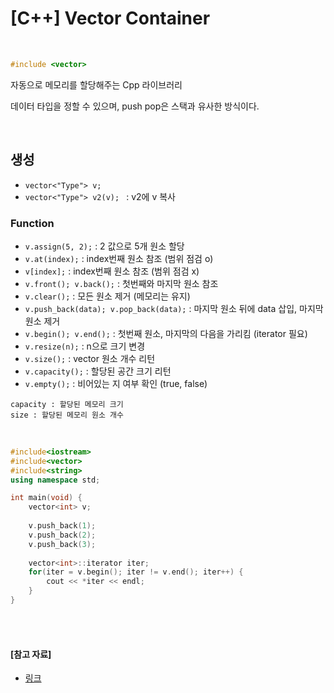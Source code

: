 # [C++] Vector Container

<br>

```cpp
#include <vector>
```

자동으로 메모리를 할당해주는 Cpp 라이브러리

데이터 타입을 정할 수 있으며, push pop은 스택과 유사한 방식이다.

<br>

## 생성

- `vector<"Type"> v;`
- `vector<"Type"> v2(v); ` : v2에 v 복사

### Function

- `v.assign(5, 2);` : 2 값으로 5개 원소 할당
- `v.at(index);` : index번째 원소 참조 (범위 점검 o)
- `v[index];` : index번째 원소 참조 (범위 점검 x)
- `v.front(); v.back();` : 첫번째와 마지막 원소 참조
- `v.clear();` : 모든 원소 제거 (메모리는 유지)
- `v.push_back(data); v.pop_back(data);` : 마지막 원소 뒤에 data 삽입, 마지막 원소 제거
- `v.begin(); v.end();` : 첫번째 원소, 마지막의 다음을 가리킴 (iterator 필요)
- `v.resize(n);` : n으로 크기 변경
- `v.size();` : vector 원소 개수 리턴
- `v.capacity();` : 할당된 공간 크기 리턴
- `v.empty();` : 비어있는 지 여부 확인 (true, false)

```
capacity : 할당된 메모리 크기
size : 할당된 메모리 원소 개수
```

<br>

```cpp
#include<iostream>
#include<vector>
#include<string>
using namespace std;

int main(void) {
    vector<int> v;
    
    v.push_back(1);
    v.push_back(2);
    v.push_back(3);
    
    vector<int>::iterator iter;
    for(iter = v.begin(); iter != v.end(); iter++) {
        cout << *iter << endl;
    }
}
```

<br>

<br>

#### [참고 자료]

- [링크](https://blockdmask.tistory.com/70)